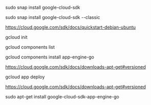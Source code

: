 

sudo snap install google-cloud-sdk

sudo snap install google-cloud-sdk --classic

https://cloud.google.com/sdk/docs/quickstart-debian-ubuntu

gcloud init




gcloud components list

gcloud components install app-engine-go


https://cloud.google.com/sdk/docs/downloads-apt-get#versioned










gcloud app deploy


https://cloud.google.com/sdk/docs/downloads-apt-get#versioned


sudo apt-get install google-cloud-sdk-app-engine-go
